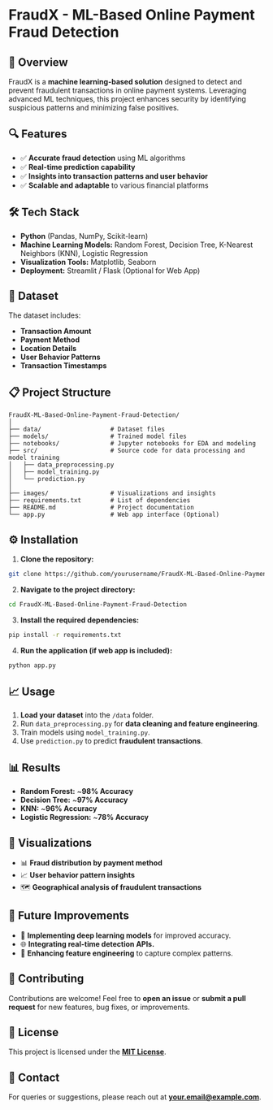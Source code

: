 # **FraudX - ML-Based Online Payment Fraud Detection**

## 🚀 Overview
FraudX is a **machine learning-based solution** designed to detect and prevent fraudulent transactions in online payment systems. Leveraging advanced ML techniques, this project enhances security by identifying suspicious patterns and minimizing false positives.

## 🔍 Features
- ✅ **Accurate fraud detection** using ML algorithms  
- ✅ **Real-time prediction capability**  
- ✅ **Insights into transaction patterns and user behavior**  
- ✅ **Scalable and adaptable** to various financial platforms  

## 🛠️ Tech Stack
- **Python** (Pandas, NumPy, Scikit-learn)  
- **Machine Learning Models:** Random Forest, Decision Tree, K-Nearest Neighbors (KNN), Logistic Regression  
- **Visualization Tools:** Matplotlib, Seaborn  
- **Deployment:** Streamlit / Flask (Optional for Web App)  

## 📂 Dataset
The dataset includes:
- **Transaction Amount**  
- **Payment Method**  
- **Location Details**  
- **User Behavior Patterns**  
- **Transaction Timestamps**  

## 📋 Project Structure
```
FraudX-ML-Based-Online-Payment-Fraud-Detection/
│
├── data/                   # Dataset files
├── models/                 # Trained model files
├── notebooks/              # Jupyter notebooks for EDA and modeling
├── src/                    # Source code for data processing and model training
│   ├── data_preprocessing.py
│   ├── model_training.py
│   └── prediction.py
│
├── images/                 # Visualizations and insights
├── requirements.txt        # List of dependencies
├── README.md               # Project documentation
└── app.py                  # Web app interface (Optional)
```

## ⚙️ Installation
1. **Clone the repository:**
```bash
git clone https://github.com/yourusername/FraudX-ML-Based-Online-Payment-Fraud-Detection.git
```
2. **Navigate to the project directory:**
```bash
cd FraudX-ML-Based-Online-Payment-Fraud-Detection
```
3. **Install the required dependencies:**
```bash
pip install -r requirements.txt
```
4. **Run the application (if web app is included):**
```bash
python app.py
```

## 📈 Usage
1. **Load your dataset** into the `/data` folder.  
2. Run `data_preprocessing.py` for **data cleaning and feature engineering**.  
3. Train models using `model_training.py`.  
4. Use `prediction.py` to predict **fraudulent transactions**.  

## 📊 Results
- **Random Forest:** ~**98% Accuracy**  
- **Decision Tree:** ~**97% Accuracy**  
- **KNN:** ~**96% Accuracy**  
- **Logistic Regression:** ~**78% Accuracy**  

## 📌 Visualizations
- 📊 **Fraud distribution by payment method**  
- 📈 **User behavior pattern insights**  
- 🗺️ **Geographical analysis of fraudulent transactions**  

## 🚧 Future Improvements
- 🔄 **Implementing deep learning models** for improved accuracy.  
- 🌐 **Integrating real-time detection APIs.**  
- 🧠 **Enhancing feature engineering** to capture complex patterns.  

## 🤝 Contributing
Contributions are welcome! Feel free to **open an issue** or **submit a pull request** for new features, bug fixes, or improvements.

## 📜 License
This project is licensed under the **[MIT License](LICENSE)**.

## 📧 Contact
For queries or suggestions, please reach out at **[your.email@example.com](mailto:anand.abhiii26.@gmail.com)**.

